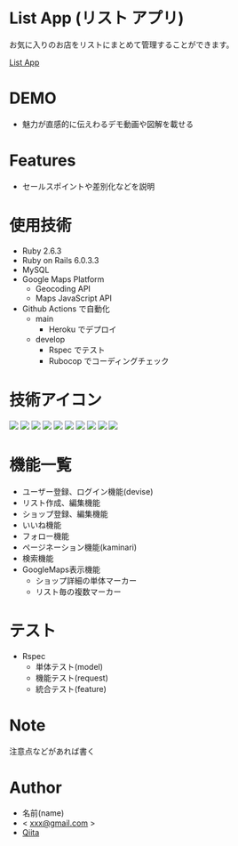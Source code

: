 # List App (リスト アプリ)

お気に入りのお店をリストにまとめて管理することができます。

[List App](https://app-to-list-shops-you-like.herokuapp.com/)

# DEMO

* 魅力が直感的に伝えわるデモ動画や図解を載せる

# Features

* セールスポイントや差別化などを説明

# 使用技術
* Ruby 2.6.3
* Ruby on Rails 6.0.3.3
* MySQL
* Google Maps Platform
  - Geocoding API
  - Maps JavaScript API
* Github Actions で自動化
  - main
    - Heroku でデプロイ
  - develop
    - Rspec でテスト
    - Rubocop でコーディングチェック

# 技術アイコン

<img src="https://img.shields.io/badge/-HTML5-333.svg?logo=html5&style=flat">
<img src="https://img.shields.io/badge/-CSS3-1572B6.svg?logo=css3&style=flat">
<img src="https://img.shields.io/badge/Javascript-276DC3.svg?logo=javascript&style=flat">
<img src="https://img.shields.io/badge/Ruby-CC342D.svg?logo=php&style=flat">
<img src="https://img.shields.io/badge/-Rails-CC0000.svg?logo=rails&style=flat">
<img src="https://img.shields.io/badge/-Xcode-EEE.svg?logo=xcode&style=flat">
<img src="https://img.shields.io/badge/-MySQL-4479A1.svg?logo=postgresql&style=flat">
<img src="https://img.shields.io/badge/-GitHub-181717.svg?logo=github&style=flat">
<img src="https://img.shields.io/badge/-GithubActions-2088FF.svg?logo=githubactions&style=flat">
<img src="https://img.shields.io/badge/-Heroku-430098.svg?logo=heroku&style=flat">

# 機能一覧
* ユーザー登録、ログイン機能(devise)
* リスト作成、編集機能
* ショップ登録、編集機能
* いいね機能
* フォロー機能
* ページネーション機能(kaminari)
* 検索機能
* GoogleMaps表示機能
  - ショップ詳細の単体マーカー
  - リスト毎の複数マーカー

# テスト

* Rspec
  - 単体テスト(model)
  - 機能テスト(request)
  - 統合テスト(feature)

# Note

注意点などがあれば書く

# Author

* 名前(name)
* < xxx@gmail.com >
* [Qiita](https://qiita.com/chiuney)
